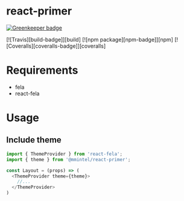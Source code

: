 # react-primer

[![Greenkeeper badge](https://badges.greenkeeper.io/mmintel/react-primer.svg)](https://greenkeeper.io/)

[![Travis][build-badge]][build] [![npm package][npm-badge]][npm] [![Coveralls][coveralls-badge]][coveralls]

# Requirements

- fela
- react-fela

# Usage

## Include theme

```javascript
import { ThemeProvider } from 'react-fela';
import { theme } from '@mmintel/react-primer';

const Layout = (props) => (
  <ThemeProvider theme={theme}>
    //...
  </ThemeProvider>
)
```
